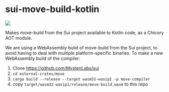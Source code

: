 # sui-move-build-kotlin

[![](https://jitpack.io/v/certora/sui-move-build-kotlin.svg)](https://jitpack.io/#certora/sui-move-build-kotlin)

Makes move-build from the Sui project available to Kotlin code, as a Chicory AOT module.

We are using a WebAssembly build of move-build from the Sui project, to avoid having to deal with multiple
platform-specific binaries.  To make a new WebAssembly build of the compiler:

1. Clone https://github.com/MystenLabs/sui
2. `cd external-crates/move`
3. `cargo build --release --target wasm32-wasip1 -p move-compiler`
4. copy `target/wasm32-wasip1/release/move-build.wasm` to this repo
